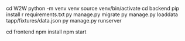 cd W2W 
python -m venv venv
source venv/bin/activate
cd backend 
pip install r requirements.txt
py manage.py migrate
py manage.py loaddata tapp/fixtures/data.json
py manage.py runserver


cd frontend
npm install
npm start
